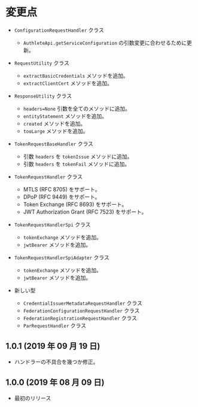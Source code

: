 変更点
======

- `ConfigurationRequestHandler` クラス
  - `AuthleteApi.getServiceConfiguration` の引数変更に合わせるために更新。

- `RequestUtility` クラス
  - `extractBasicCredentials` メソッドを追加。
  - `extractClientCert` メソッドを追加。

- `ResponseUtility` クラス
  - `headers=None` 引数を全てのメソッドに追加。
  - `entityStatement` メソッドを追加。
  - `created` メソッドを追加。
  - `tooLarge` メソッドを追加。

- `TokenRequestBaseHandler` クラス
  - 引数 `headers` を `tokenIssue` メソッドに追加。
  - 引数 `headers` を `tokenFail` メソッドに追加。

- `TokenRequestHandler` クラス
  - MTLS (RFC 8705) をサポート。
  - DPoP (RFC 9449) をサポート。
  - Token Exchange (RFC 8693) をサポート。
  - JWT Authorization Grant (RFC 7523) をサポート。

- `TokenRequestHandlerSpi` クラス
  - `tokenExchange` メソッドを追加。
  - `jwtBearer` メソッドを追加。

- `TokenRequestHandlerSpiAdapter` クラス
  - `tokenExchange` メソッドを追加。
  - `jwtBearer` メソッドを追加。

- 新しい型
  - `CredentialIssuerMetadataRequestHandler` クラス
  - `FederationConfigurationRequestHandler` クラス
  - `FederationRegistrationRequestHandler` クラス
  - `ParRequestHandler` クラス

1.0.1 (2019 年 09 月 19 日)
---------------------------

- ハンドラーの不具合を幾つか修正。

1.0.0 (2019 年 08 月 09 日)
---------------------------

- 最初のリリース

